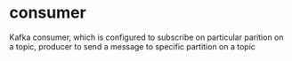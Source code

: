 # consumer
Kafka consumer, which is configured to subscribe on particular parition on a topic, producer to send a message to specific partition on a topic
